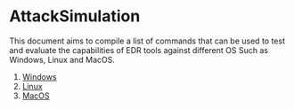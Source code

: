 # AttackSimulation

This document aims to compile a list of commands that can be used to test and evaluate the capabilities of EDR tools against different OS Such as Windows, Linux and MacOS.

1. [Windows](https://github.com/deepakray184/AttackSimulation/blob/main/Windows.md)
2. [Linux](https://github.com/deepakray184/AttackSimulation/blob/main/Linux.md)
3. [MacOS](https://github.com/deepakray184/AttackSimulation/blob/main/MacOS.md)
